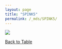 ```yaml
---
layout: page
title: "SPINK5"
permalink: /_mds/SPINK5/
---
```


![](../../algns0/5HSAA103327_aln_report.png?raw=true)

[Back to Table](../../display)